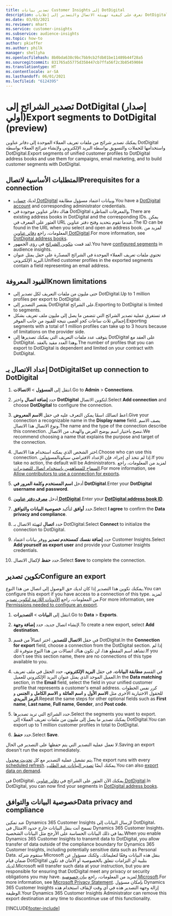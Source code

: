 ```yaml
---
title: تصدير بيانات Customer Insights إلى DotDigital
description: تعرف على كيفية تهيئة الاتصال والتصدير إلى إعلانات DotDigital.
ms.date: 03/03/2021
ms.reviewer: mhart
ms.service: customer-insights
ms.subservice: audience-insights
ms.topic: how-to
author: pkieffer
ms.author: philk
manager: shellyha
ms.openlocfilehash: 8b0bda638c9bc7bb9cb2fdb01be11489b44f28a5
ms.sourcegitcommit: 831765a55775d358447cb7ffa56f2c3b85459084
ms.translationtype: HT
ms.contentlocale: ar-SA
ms.lasthandoff: 06/01/2021
ms.locfileid: "6124395"
---
```

# <a name="export-segments-to-dotdigital-preview"></a><span data-ttu-id="f942d-103">تصدير الشرائح إلى DotDigital (إصدار أولي)</span><span class="sxs-lookup"><span data-stu-id="f942d-103">Export segments to DotDigital (preview)</span></span>

<span data-ttu-id="f942d-104">يمكنك تصدير شرائح من ملفات تعريف العملاء الموحدة إلى دفاتر عناوين DotDigital واستخدامها للحملات والتسويق بواسطة البريد الإلكتروني ولإنشاء شرائح العملاء بواسطة DotDigital.</span><span class="sxs-lookup"><span data-stu-id="f942d-104">Export segments of unified customer profiles to DotDigital address books and use them for campaigns, email marketing, and to build customer segments with DotDigital.</span></span> 

## <a name="prerequisites-for-a-connection"></a><span data-ttu-id="f942d-105">المتطلبات الأساسية لاتصال</span><span class="sxs-lookup"><span data-stu-id="f942d-105">Prerequisites for a connection</span></span>

-   <span data-ttu-id="f942d-106">لديك [حساب DotDigital](https://dotdigital.com/) وبيانات اعتماد مسؤول مطابقة.</span><span class="sxs-lookup"><span data-stu-id="f942d-106">You have a [DotDigital account](https://dotdigital.com/) and corresponding administrator credentials.</span></span>
-   <span data-ttu-id="f942d-107">هناك دفاتر عناوين موجودة في DotDigital والمعرفات المناظرة.</span><span class="sxs-lookup"><span data-stu-id="f942d-107">There are existing address books in DotDigital and the corresponding IDs.</span></span> <span data-ttu-id="f942d-108">يمكن العثور على المعرف في URL عندما تقوم بتحديد وفتح دفتر عناوين.</span><span class="sxs-lookup"><span data-stu-id="f942d-108">The ID can be found in the URL when you select and open an address book.</span></span> <span data-ttu-id="f942d-109">لمزيد من المعلومات، راجع [دفاتر عناوين DotDigital](https://support.dotdigital.com/hc/articles/212211968-Creating-an-address-book).</span><span class="sxs-lookup"><span data-stu-id="f942d-109">For more information, see [DotDigital address books](https://support.dotdigital.com/hc/articles/212211968-Creating-an-address-book).</span></span>
-   <span data-ttu-id="f942d-110">لقد قمت [بتكوين الشرائح](segments.md) في رؤى الجمهور.</span><span class="sxs-lookup"><span data-stu-id="f942d-110">You have [configured segments](segments.md) in audience insights.</span></span>
-   <span data-ttu-id="f942d-111">تحتوي ملفات تعريف العملاء الموحدة في الشرائح المصدّرة على حقل يمثل عنوان البريد الإلكتروني.</span><span class="sxs-lookup"><span data-stu-id="f942d-111">Unified customer profiles in the exported segments contain a field representing an email address.</span></span>

## <a name="known-limitations"></a><span data-ttu-id="f942d-112">القيود المعروفة</span><span class="sxs-lookup"><span data-stu-id="f942d-112">Known limitations</span></span>

- <span data-ttu-id="f942d-113">حتى مليون من ملفات التعريف لكل تصدير إلى DotDigital.</span><span class="sxs-lookup"><span data-stu-id="f942d-113">Up to 1 million profiles per export to DotDigital.</span></span>
- <span data-ttu-id="f942d-114">يقتصر التصدير إلى DotDigital على الشرائح.</span><span class="sxs-lookup"><span data-stu-id="f942d-114">Exporting to DotDigital is limited to segments.</span></span>
- <span data-ttu-id="f942d-115">قد تستغرق عملية تصدير الشرائح التي تتضمن ما يصل إلى مليون ملف تعريف بشكل إجمالي ثلاث ساعات كحدٍ أقصى نتيجة للقيود من جانب الموفر.</span><span class="sxs-lookup"><span data-stu-id="f942d-115">Exporting segments with a total of 1 million profiles can take up to 3 hours because of limitations on the provider side.</span></span> 
- <span data-ttu-id="f942d-116">يتوقف عدد ملفات التعريف التي يمكنك تصديرها إلى DotDigital على العقد مع DotDigital، وهذا العدد مقيد بالعقد.</span><span class="sxs-lookup"><span data-stu-id="f942d-116">The number of profiles that you can export to DotDigital is dependent and limited on your contract with DotDigital.</span></span>

## <a name="set-up-connection-to-dotdigital"></a><span data-ttu-id="f942d-117">إعداد الاتصال بـ DotDigital</span><span class="sxs-lookup"><span data-stu-id="f942d-117">Set up connection to DotDigital</span></span>

1. <span data-ttu-id="f942d-118">انتقل إلى **المسؤول** > **الاتصالات**.</span><span class="sxs-lookup"><span data-stu-id="f942d-118">Go to **Admin** > **Connections**.</span></span>

1. <span data-ttu-id="f942d-119">حدد **إضافة اتصال** واختر **DotDigital** لتكوين الاتصال.</span><span class="sxs-lookup"><span data-stu-id="f942d-119">Select **Add connection** and choose **DotDigital** to configure the connection.</span></span>

1. <span data-ttu-id="f942d-120">اعط اتصالك اسمًا يمكن التعرف عليه في حقل **الاسم المعروض**.</span><span class="sxs-lookup"><span data-stu-id="f942d-120">Give your connection a recognizable name in the **Display name** field.</span></span> <span data-ttu-id="f942d-121">يصف الاسم ونوع الاتصال هذا الاتصال.</span><span class="sxs-lookup"><span data-stu-id="f942d-121">The name and the type of the connection describe this connection.</span></span> <span data-ttu-id="f942d-122">ننصح باختيار اسم يوضح الغرض والهدف من الاتصال.</span><span class="sxs-lookup"><span data-stu-id="f942d-122">We recommend choosing a name that explains the purpose and target of the connection.</span></span>

1. <span data-ttu-id="f942d-123">اختر الشخص الذي يمكنه استخدام هذا الاتصال.</span><span class="sxs-lookup"><span data-stu-id="f942d-123">Choose who can use this connection.</span></span> <span data-ttu-id="f942d-124">إذا لم تتخذ أي إجراء، فإن الإعداد الافتراضي سيكونالمسؤولين.</span><span class="sxs-lookup"><span data-stu-id="f942d-124">If you take no action, the default will be Administrators.</span></span> <span data-ttu-id="f942d-125">لمزيد من المعلومات، راجع [السماح للمساهمين باستخدام اتصال للتصديرات](connections.md#allow-contributors-to-use-a-connection-for-exports).</span><span class="sxs-lookup"><span data-stu-id="f942d-125">For more information, see [Allow contributors to use a connection for exports](connections.md#allow-contributors-to-use-a-connection-for-exports).</span></span>

1. <span data-ttu-id="f942d-126">أدخل **اسم المستخدم وكلمة المرور في DotDigital**.</span><span class="sxs-lookup"><span data-stu-id="f942d-126">Enter your **DotDigital username and password**.</span></span>

1. <span data-ttu-id="f942d-127">أدخل **[معرف دفتر عناوين DotDigital](https://support.dotdigital.com/hc/articles/212211968-Creating-an-address-book)**.</span><span class="sxs-lookup"><span data-stu-id="f942d-127">Enter your **[DotDigital address book ID](https://support.dotdigital.com/hc/articles/212211968-Creating-an-address-book)**.</span></span>

1. <span data-ttu-id="f942d-128">حدد **أوافق** لتأكيد **خصوصية البيانات والتوافق‬**.</span><span class="sxs-lookup"><span data-stu-id="f942d-128">Select **I agree** to confirm the **Data privacy and compliance**.</span></span>

1. <span data-ttu-id="f942d-129">حدد **اتصال** لتهيئة الاتصال بـ DotDigital.</span><span class="sxs-lookup"><span data-stu-id="f942d-129">Select **Connect** to initialize the connection to DotDigital.</span></span>

1. <span data-ttu-id="f942d-130">حدد **إضافة نفسك كمستخدم تصدير** ووفر بيانات اعتماد Customer Insights.</span><span class="sxs-lookup"><span data-stu-id="f942d-130">Select **Add yourself as export user** and provide your Customer Insights credentials.</span></span>

1. <span data-ttu-id="f942d-131">حدد **حفظ** لإكمال الاتصال.</span><span class="sxs-lookup"><span data-stu-id="f942d-131">Select **Save** to complete the connection.</span></span> 

## <a name="configure-an-export"></a><span data-ttu-id="f942d-132">تكوين تصدير</span><span class="sxs-lookup"><span data-stu-id="f942d-132">Configure an export</span></span>

<span data-ttu-id="f942d-133">يمكنك تكوين هذا التصدير إذا كان لديك حق الوصول إلى اتصال من هذا النوع.</span><span class="sxs-lookup"><span data-stu-id="f942d-133">You can configure this export if you have access to a connection of this type.</span></span> <span data-ttu-id="f942d-134">لمزيد من المعلومات، راجع [الأذونات اللازمة لتكوين تصدير](export-destinations.md#set-up-a-new-export).</span><span class="sxs-lookup"><span data-stu-id="f942d-134">For more information, see [Permissions needed to configure an export](export-destinations.md#set-up-a-new-export).</span></span>

1. <span data-ttu-id="f942d-135">انتقل إلى **البيانات** > **التصديرات**.</span><span class="sxs-lookup"><span data-stu-id="f942d-135">Go to **Data** > **Exports**.</span></span>

1. <span data-ttu-id="f942d-136">لإنشاء اتصال جديد، حدد **إضافة وجهة**.</span><span class="sxs-lookup"><span data-stu-id="f942d-136">To create a new export, select **Add destination**.</span></span>

1. <span data-ttu-id="f942d-137">في حقل **الاتصال للتصدير**، اختر اتصالاً من قسم DotDigital.</span><span class="sxs-lookup"><span data-stu-id="f942d-137">In the **Connection for export** field, choose a connection from the DotDigital section.</span></span> <span data-ttu-id="f942d-138">إذا لم تشاهد اسم المقطع هذا، لن تكون هناك اتصالات من هذا النوع متوفرة لك.</span><span class="sxs-lookup"><span data-stu-id="f942d-138">If you don't see this section name, there are no connections of this type available to you.</span></span>


1. <span data-ttu-id="f942d-139">في القسم **مطابقة البيانات**، في حقل **البريد الإلكتروني**، حدد الحقل في ملف تعريف العميل الموحد الذي يمثل عنوان البريد الإلكتروني للعميل.</span><span class="sxs-lookup"><span data-stu-id="f942d-139">In the **Data matching** section, in the **Email** field, select the field in your unified customer profile that represents a customer's email address.</span></span> <span data-ttu-id="f942d-140">كرر نفس الخطوات للحقول الاختيارية الأخرى مثل **الاسم الأول** و **اسم العائلة** و **الاسم الكامل** و **الجنس** و **الرمز البريدي**.</span><span class="sxs-lookup"><span data-stu-id="f942d-140">Repeat the same steps for other optional fields such as **First name**, **Last name**, **Full name**, **Gender**, and **Post code**.</span></span>

1. <span data-ttu-id="f942d-141">حدد الشرائح التي تريد تصديرها.</span><span class="sxs-lookup"><span data-stu-id="f942d-141">Select the segments you want to export.</span></span> <span data-ttu-id="f942d-142">يمكنك تصدير ما يصل إلى مليون من ملفات تعريف العملاء إلى DotDigital.</span><span class="sxs-lookup"><span data-stu-id="f942d-142">You can export up to 1 million customer profiles in total to DotDigital.</span></span>

1. <span data-ttu-id="f942d-143">حدد **حفظ**.</span><span class="sxs-lookup"><span data-stu-id="f942d-143">Select **Save**.</span></span>

<span data-ttu-id="f942d-144">لا تعمل عملية التصدير التي يتم حفظها على التصدير في الحال.</span><span class="sxs-lookup"><span data-stu-id="f942d-144">Saving an export doesn't run the export immediately.</span></span>

<span data-ttu-id="f942d-145">يتم تشغيل عملية التصدير مع كل [تحديث مجدول](system.md#schedule-tab).</span><span class="sxs-lookup"><span data-stu-id="f942d-145">The export runs with every [scheduled refresh](system.md#schedule-tab).</span></span> <span data-ttu-id="f942d-146">يمكنك أيضًا [تصدير البيانات عند الطلب](export-destinations.md#run-exports-on-demand).</span><span class="sxs-lookup"><span data-stu-id="f942d-146">You can also [export data on demand](export-destinations.md#run-exports-on-demand).</span></span> 
 
<span data-ttu-id="f942d-147">في DotDigital، يمكنك الآن العثور على الشرائح في [دفاتر عناوين DotDigital](https://support.dotdigital.com/hc/articles/212211968-Creating-an-address-book).</span><span class="sxs-lookup"><span data-stu-id="f942d-147">In DotDigital, you can now find your segments in [DotDigital address books](https://support.dotdigital.com/hc/articles/212211968-Creating-an-address-book).</span></span>


## <a name="data-privacy-and-compliance"></a><span data-ttu-id="f942d-148">خصوصية البيانات والتوافق</span><span class="sxs-lookup"><span data-stu-id="f942d-148">Data privacy and compliance</span></span>

<span data-ttu-id="f942d-149">عند تمكين Dynamics 365 Customer Insights لإرسال البيانات إلى DotDigital، تسمح أنت بنقل البيانات خارج حدود الامتثال في Dynamics 365 Customer Insights، بما في ذلك البيانات الحساسة على الأرجح مثل البيانات الشخصية.</span><span class="sxs-lookup"><span data-stu-id="f942d-149">When you enable Dynamics 365 Customer Insights to transmit data to DotDigital, you allow transfer of data outside of the compliance boundary for Dynamics 365 Customer Insights, including potentially sensitive data such as Personal Data.</span></span> <span data-ttu-id="f942d-150">ستقوم شركة Microsoft بنقل هذه البيانات وفقًا لتعليماتك، ولكنك مسؤول عن ضمان قيام DotDigital بتلبية أي التزامات تتعلق بالخصوصية أو الأمان قد تكون لديك.</span><span class="sxs-lookup"><span data-stu-id="f942d-150">Microsoft will transfer such data at your instruction, but you are responsible for ensuring that DotDigital meet any privacy or security obligations you may have.</span></span> <span data-ttu-id="f942d-151">لمزيد من المعلومات، راجع [بيان خصوصية Microsoft](https://go.microsoft.com/fwlink/?linkid=396732).</span><span class="sxs-lookup"><span data-stu-id="f942d-151">For more information, see [Microsoft Privacy Statement](https://go.microsoft.com/fwlink/?linkid=396732).</span></span>
<span data-ttu-id="f942d-152">بإمكان مسؤول Dynamics 365 Customer Insights إزالة وجهة التصدير هذه في أي وقت لإيقاف استخدام هذه الوظيفة.</span><span class="sxs-lookup"><span data-stu-id="f942d-152">Your Dynamics 365 Customer Insights Administrator can remove this export destination at any time to discontinue use of this functionality.</span></span>


[!INCLUDE[footer-include](../includes/footer-banner.md)]

